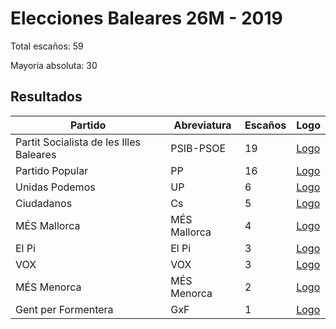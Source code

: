 # Elecciones Baleares 26M - 2019

Total escaños: 59

Mayoría absoluta: 30

## Resultados

| Partido | Abreviatura | Escaños | Logo |
| - | - | - | - |
| Partit Socialista de les Illes Baleares | PSIB-PSOE | 19 | [Logo](https://github.com/playzzz/Pactos/blob/master/Logos/PSOE.jpg?raw=true)
| Partido Popular | PP | 16 | [Logo](https://github.com/playzzz/Pactos/blob/master/Logos/PP.jpg?raw=true)
| Unidas Podemos | UP | 6 | [Logo](https://github.com/playzzz/Pactos/blob/master/Logos/UP.jpg?raw=true)
| Ciudadanos | Cs | 5 | [Logo](https://github.com/playzzz/Pactos/blob/master/Logos/Cs.jpg?raw=true)
| MÉS Mallorca | MÉS Mallorca | 4 | [Logo](https://github.com/playzzz/Pactos/blob/master/Logos/MÉS%20MALLORCA.jpg?raw=true)
| El Pi | El Pi | 3 | [Logo](https://github.com/playzzz/Pactos/blob/master/Logos/El%20Pi.jpg?raw=true)
| VOX | VOX | 3 | [Logo](https://github.com/playzzz/Pactos/blob/master/Logos/VOX.jpg?raw=true)
| MÉS Menorca | MÉS Menorca | 2 | [Logo](https://github.com/playzzz/Pactos/blob/master/Logos/MÉS%20MENORCA.jpg?raw=true)
| Gent per Formentera | GxF | 1 | [Logo](https://github.com/playzzz/Pactos/blob/master/Logos/GxF.jpg?raw=true)
